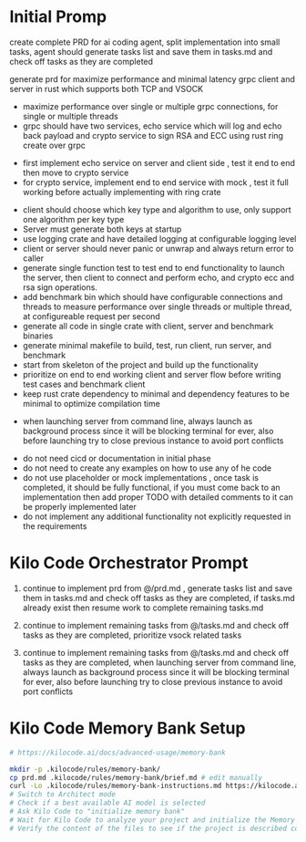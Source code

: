 # Initial Promp 
create complete PRD for ai coding agent, split implementation into small tasks, agent should generate tasks list and save them in tasks.md and check off tasks as they are completed

generate prd for maximize performance and minimal latency grpc client and server in rust which supports both TCP and VSOCK
- maximize performance over single or multiple grpc connections, for single or multiple threads
- grpc should have two services, echo service which will log and echo back payload and crypto service to sign RSA and ECC using rust ring create over grpc
+ first implement echo service on server and client side , test it end to end then move to crypto service
+ for crypto service, implement end to end service with mock , test it full working before actually implementing with ring crate
- client should choose which key type and algorithm to use, only support one algorithm per key type
- Server must generate both keys at startup
- use logging crate and have detailed logging at configurable logging level
- client or server should never panic or unwrap and always return error to caller
- generate single function test to test end to end functionality to launch the server, then client to connect and perform echo, and crypto ecc and rsa sign operations.
- add benchmark bin which should have configurable connections and threads to measure performance over single threads or multiple thread, at configureable request per second
- generate all code in single crate with client, server and benchmark binaries
- generate minimal makefile to build, test, run client, run server, and benchmark
- start from skeleton of the project and build up the functionality
- prioritize on end to end working client and server flow before writing test cases and benchmark client
- keep rust crate dependency to minimal and dependency features to be minimal to optimize compilation time
+ when launching server from command line, always launch as background process since it will be blocking terminal for ever, also before launching try to close previous instance to avoid port conflicts
- do not need cicd or documentation in initial phase
- do not need to create any examples on how to use any of he code
- do not use placeholder or mock implementations , once task is completed, it should be fully functional, if you must come back to an implementation then add proper TODO with detailed comments to it can be properly implemented later
- do not implement any additional functionality not explicitly requested in the requirements


# Kilo Code Orchestrator Prompt 
1. continue to implement prd from @/prd.md , generate tasks list and save them in tasks.md and check off tasks as they are completed, if tasks.md already exist then resume work to complete remaining tasks.md

2. continue to implement remaining tasks from @/tasks.md and check off tasks as they are completed, prioritize vsock related tasks

3. continue to implement remaining tasks from @/tasks.md and check off tasks as they are completed, when launching server from command line, always launch as background process since it will be blocking terminal for ever, also before launching try to close previous instance to avoid port conflicts

# Kilo Code Memory Bank Setup
```bash
# https://kilocode.ai/docs/advanced-usage/memory-bank

mkdir -p .kilocode/rules/memory-bank/
cp prd.md .kilocode/rules/memory-bank/brief.md # edit manually
curl -Lo .kilocode/rules/memory-bank-instructions.md https://kilocode.ai/docs/downloads/memory-bank.md
# Switch to Architect mode
# Check if a best available AI model is selected
# Ask Kilo Code to "initialize memory bank"
# Wait for Kilo Code to analyze your project and initialize the Memory Bank files
# Verify the content of the files to see if the project is described correctly. Update the files if necessary.

```